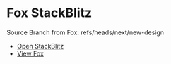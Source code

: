 # Fox StackBlitz

Source Branch from Fox: refs/heads/next/new-design

- [Open StackBlitz](https://stackblitz.com/github/assecosolutions/fox-stackblitz/tree/b3885af6c64e3327d685a5d09197b17b86de3d28?terminal=start)
- [View Fox](https://github.com/assecosolutions/fox/tree/0b67f491910aed297b1d7e55bd145f7ec5fc5aea)
